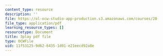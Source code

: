 ```yaml
---
content_type: resource
description: ''
file: https://ol-ocw-studio-app-production.s3.amazonaws.com/courses/20-219-becoming-the-next-bill-nye-writing-and-hosting-the-educational-show-january-iap-2015/11f531259d6264351d01e21eecd92a8e_Docl3KOqnHI.pdf
file_type: application/pdf
learning_resource_types: []
resourcetype: Document
title: 3play pdf file
type: OCWFile
uid: 11f53125-9d62-6435-1d01-e21eecd92a8e
---
```

